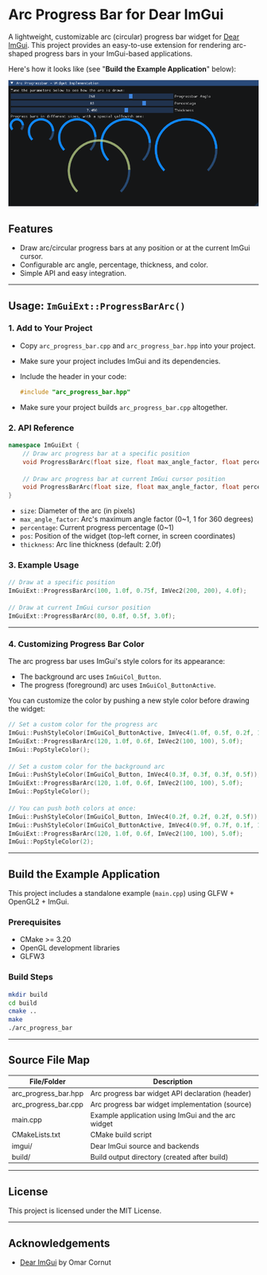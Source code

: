 # Arc Progress Bar for Dear ImGui

A lightweight, customizable arc (circular) progress bar widget for [Dear ImGui](https://github.com/ocornut/imgui). This project provides an easy-to-use extension for rendering arc-shaped progress bars in your ImGui-based applications.

Here's how it looks like (see "**Build the Example Application**" below):

![Screenshot for example](screenshot.png)

## Features
- Draw arc/circular progress bars at any position or at the current ImGui cursor.
- Configurable arc angle, percentage, thickness, and color.
- Simple API and easy integration.

---

## Usage: `ImGuiExt::ProgressBarArc()`

### 1. Add to Your Project
- Copy `arc_progress_bar.cpp` and `arc_progress_bar.hpp` into your project.
- Make sure your project includes ImGui and its dependencies.
- Include the header in your code:
  
  ```cpp
  #include "arc_progress_bar.hpp"
  ```

- Make sure your project builds `arc_progress_bar.cpp` altogether.

### 2. API Reference

```cpp
namespace ImGuiExt {
    // Draw arc progress bar at a specific position
    void ProgressBarArc(float size, float max_angle_factor, float percentage, ImVec2 pos, float thickness = 2.0f);

    // Draw arc progress bar at current ImGui cursor position
    void ProgressBarArc(float size, float max_angle_factor, float percentage, float thickness = 2.0f);
}
```

- `size`: Diameter of the arc (in pixels)
- `max_angle_factor`: Arc's maximum angle factor (0~1, 1 for 360 degrees)
- `percentage`: Current progress percentage (0~1)
- `pos`: Position of the widget (top-left corner, in screen coordinates)
- `thickness`: Arc line thickness (default: 2.0f)


### 3. Example Usage

```cpp
// Draw at a specific position
ImGuiExt::ProgressBarArc(100, 1.0f, 0.75f, ImVec2(200, 200), 4.0f);

// Draw at current ImGui cursor position
ImGuiExt::ProgressBarArc(80, 0.8f, 0.5f, 3.0f);
```

---

### 4. Customizing Progress Bar Color

The arc progress bar uses ImGui's style colors for its appearance:
- The background arc uses `ImGuiCol_Button`.
- The progress (foreground) arc uses `ImGuiCol_ButtonActive`.

You can customize the color by pushing a new style color before drawing the widget:

```cpp
// Set a custom color for the progress arc
ImGui::PushStyleColor(ImGuiCol_ButtonActive, ImVec4(1.0f, 0.5f, 0.2f, 1.0f));
ImGuiExt::ProgressBarArc(120, 1.0f, 0.6f, ImVec2(100, 100), 5.0f);
ImGui::PopStyleColor();

// Set a custom color for the background arc
ImGui::PushStyleColor(ImGuiCol_Button, ImVec4(0.3f, 0.3f, 0.3f, 0.5f));
ImGuiExt::ProgressBarArc(120, 1.0f, 0.6f, ImVec2(100, 100), 5.0f);
ImGui::PopStyleColor();

// You can push both colors at once:
ImGui::PushStyleColor(ImGuiCol_Button, ImVec4(0.2f, 0.2f, 0.2f, 0.5f));
ImGui::PushStyleColor(ImGuiCol_ButtonActive, ImVec4(0.9f, 0.7f, 0.1f, 1.0f));
ImGuiExt::ProgressBarArc(120, 1.0f, 0.6f, ImVec2(100, 100), 5.0f);
ImGui::PopStyleColor(2);
```

---

## Build the Example Application

This project includes a standalone example (`main.cpp`) using GLFW + OpenGL2 + ImGui.

### Prerequisites
- CMake >= 3.20
- OpenGL development libraries
- GLFW3

### Build Steps

```sh
mkdir build
cd build
cmake ..
make
./arc_progress_bar
```

---

## Source File Map

| File/Folder         | Description                                              |
|---------------------|---------------------------------------------------------|
| arc_progress_bar.hpp| Arc progress bar widget API declaration (header)        |
| arc_progress_bar.cpp| Arc progress bar widget implementation (source)         |
| main.cpp            | Example application using ImGui and the arc widget      |
| CMakeLists.txt      | CMake build script                                      |
| imgui/              | Dear ImGui source and backends                          |
| build/              | Build output directory (created after build)            |

---

## License

This project is licensed under the MIT License.

---

## Acknowledgements
- [Dear ImGui](https://github.com/ocornut/imgui) by Omar Cornut
